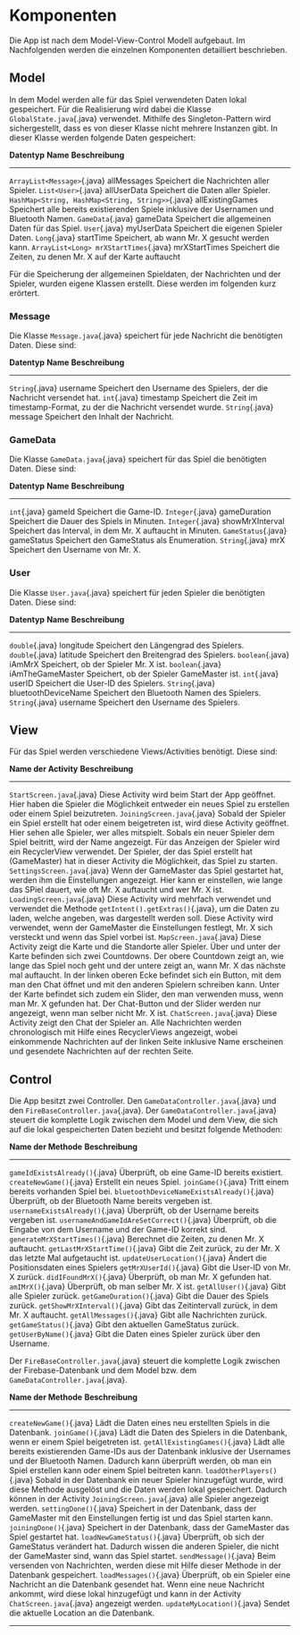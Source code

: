 # Komponenten

Die App ist nach dem Model-View-Control Modell aufgebaut. Im
Nachfolgenden werden die einzelnen Komponenten detailliert beschrieben.

Model
-----

In dem Model werden alle für das Spiel verwendeten Daten lokal
gespeichert. Für die Realisierung wird dabei die Klasse
`GlobalState.java`{.java} verwendet. Mithilfe des Singleton-Pattern wird
sichergestellt, dass es von dieser Klasse nicht mehrere Instanzen gibt.
In dieser Klasse werden folgende Daten gespeichert:

  **Datentyp**                                        **Name**           **Beschreibung**
  --------------------------------------------------- ------------------ ------------------------------------------------------------------------------------------
  `ArrayList<Message>`{.java}                         allMessages        Speichert die Nachrichten aller Spieler.
  `List<User>`{.java}                                 allUserData        Speichert die Daten aller Spieler.
  `HashMap<String, HashMap<String, String>>`{.java}   allExistingGames   Speichert alle bereits existierenden Spiele inklusive der Usernamen und Bluetooth Namen.
  `GameData`{.java}                                   gameData           Speichert die allgemeinen Daten für das Spiel.
  `User`{.java}                                       myUserData         Speichert die eigenen Spieler Daten.
  `Long`{.java}                                       startTime          Speichert, ab wann Mr. X gesucht werden kann.
  `ArrayList<Long> mrXStartTimes`{.java}              mrXStartTimes      Speichert die Zeiten, zu denen Mr. X auf der Karte auftaucht

Für die Speicherung der allgemeinen Spieldaten, der Nachrichten und der
Spieler, wurden eigene Klassen erstellt. Diese werden im folgenden kurz
erörtert.

### Message

Die Klasse `Message.java`{.java} speichert für jede Nachricht die
benötigten Daten. Diese sind:

  **Datentyp**      **Name**    **Beschreibung**
  ----------------- ----------- -------------------------------------------------------------------------------
  `String`{.java}   username    Speichert den Username des Spielers, der die Nachricht versendet hat.
  `int`{.java}      timestamp   Speichert die Zeit im timestamp-Format, zu der die Nachricht versendet wurde.
  `String`{.java}   message     Speichert den Inhalt der Nachricht.

### GameData

Die Klasse `GameData.java`{.java} speichert für das Spiel die benötigten
Daten. Diese sind:

  **Datentyp**          **Name**          **Beschreibung**
  --------------------- ----------------- ------------------------------------------------------------
  `int`{.java}          gameId            Speichert die Game-ID.
  `Integer`{.java}      gameDuration      Speichert die Dauer des Spiels in Minuten.
  `Integer`{.java}      showMrXInterval   Speichert das Interval, in dem Mr. X auftaucht in Minuten.
  `GameStatus`{.java}   gameStatus        Speichert den GameStatus als Enumeration.
  `String`{.java}       mrX               Speichert den Username von Mr. X.

### User

Die Klasse `User.java`{.java} speichert für jeden Spieler die benötigten
Daten. Diese sind:

  **Datentyp**       **Name**              **Beschreibung**
  ------------------ --------------------- ---------------------------------------------
  `double`{.java}    longitude             Speichert den Längengrad des Spielers.
  `double`{.java}    latitude              Speichert den Breitengrad des Spielers.
  `boolean`{.java}   iAmMrX                Speichert, ob der Spieler Mr. X ist.
  `boolean`{.java}   iAmTheGameMaster      Speichert, ob der Spieler GameMaster ist.
  `int`{.java}       userID                Speichert die User-ID des Spielers.
  `String`{.java}    bluetoothDeviceName   Speichert den Bluetooth Namen des Spielers.
  `String`{.java}    username              Speichert den Username des Spielers.

View
----

Für das Spiel werden verschiedene Views/Activities benötigt. Diese sind:

  **Name der Activity**          **Beschreibung**
  ------------------------------ ----------------------------------------------------------------------------------------------------------------------------------------------------------------------------------------------------------------------------------------------------------------------------------------------------------------------------------------------------------------------------------------------------------------------------------------------------------------------------------------------------------------------------------------------------------------------------
  `StartScreen.java`{.java}      Diese Activity wird beim Start der App geöffnet. Hier haben die Spieler die Möglichkeit entweder ein neues Spiel zu erstellen oder einem Spiel beizutreten.
  `JoiningScreen.java`{.java}    Sobald der Spieler ein Spiel erstellt hat oder einem beigetreten ist, wird diese Activity geöffnet. Hier sehen alle Spieler, wer alles mitspielt. Sobals ein neuer Spieler dem Spiel beitritt, wird der Name angezeigt. Für das Anzeigen der Spieler wird ein RecyclerView verwendet. Der Spieler, der das Spiel erstellt hat (GameMaster) hat in dieser Activity die Möglichkeit, das Spiel zu starten.
  `SettingsScreen.java`{.java}   Wenn der GameMaster das Spiel gestartet hat, werden ihm die Einstellungen angezeigt. Hier kann er einstellen, wie lange das SPiel dauert, wie oft Mr. X auftaucht und wer Mr. X ist.
  `LoadingScreen.java`{.java}    Diese Activity wird mehrfach verwendet und verwendet die Methode `getIntent().getExtras()`{.java}, um die Daten zu laden, welche angeben, was dargestellt werden soll. Diese Activity wird verwendet, wenn der GameMaster die Einstellungen festlegt, Mr. X sich versteckt und wenn das Spiel vorbei ist.
  `MapScreen.java`{.java}        Diese Activity zeigt die Karte und die Standorte aller Spieler. Über und unter der Karte befinden sich zwei Countdowns. Der obere Countdown zeigt an, wie lange das Spiel noch geht und der untere zeigt an, wann Mr. X das nächste mal auftaucht. In der linken oberen Ecke befindet sich ein Button, mit dem man den Chat öffnet und mit den anderen Spielern schreiben kann. Unter der Karte befindet sich zudem ein Slider, den man verwenden muss, wenn man Mr. X gefunden hat. Der Chat-Button und der Slider werden nur angezeigt, wenn man selber nicht Mr. X ist.
  `ChatScreen.java`{.java}       Diese Activity zeigt den Chat der Spieler an. Alle Nachrichten werden chronologisch mit Hilfe eines RecyclerViews angezeigt, wobei einkommende Nachrichten auf der linken Seite inklusive Name erscheinen und gesendete Nachrichten auf der rechten Seite.

Control
-------

Die App besitzt zwei Controller. Den `GameDataController.java`{.java}
und den `FireBaseController.java`{.java}. Der
`GameDataController.java`{.java} steuert die komplette Logik zwischen
dem Model und dem View, die sich auf die lokal gespeicherten Daten
bezieht und besitzt folgende Methoden:

  **Name der Methode**                          **Beschreibung**
  --------------------------------------------- --------------------------------------------------------------------------
  `gameIdExistsAlready()`{.java}                Überprüft, ob eine Game-ID bereits existiert.
  `createNewGame()`{.java}                      Erstellt ein neues Spiel.
  `joinGame()`{.java}                           Tritt einem bereits vorhanden Spiel bei.
  `bluetoothDeviceNameExistsAlready()`{.java}   Überprüft, ob der Bluetooth Name bereits vergeben ist.
  `usernameExistsAlready()`{.java}              Überprüft, ob der Username bereits vergeben ist.
  `usernameAndGameIdAreSetCorrect()`{.java}     Überprüft, ob die Eingabe von dem Username und der Game-ID korrekt sind.
  `generateMrXStartTimes()`{.java}              Berechnet die Zeiten, zu denen Mr. X auftaucht.
  `getLastMrXStartTime()`{.java}                Gibt die Zeit zurück, zu der Mr. X das letzte Mal aufgetaucht ist.
  `updateUserLocation()`{.java}                 Ändert die Positionsdaten eines Spielers
  `getMrXUserId()`{.java}                       Gibt die User-ID von Mr. X zurück.
  `didIFoundMrX()`{.java}                       Überprüft, ob man Mr. X gefunden hat.
  `amIMrX()`{.java}                             Überprüft, ob man selber Mr. X ist.
  `getAllUser()`{.java}                         Gibt alle Spieler zurück.
  `getGameDuration()`{.java}                    Gibt die Dauer des Spiels zurück.
  `getShowMrXInterval()`{.java}                 Gibt das Zeitintervall zurück, in dem Mr. X auftaucht.
  `getAllMessages()`{.java}                     Gibt alle Nachrichten zurück.
  `getGameStatus()`{.java}                      Gibt den aktuellen GameStatus zurück.
  `getUserByName()`{.java}                      Gibt die Daten eines Spieler zurück über den Username.

Der `FireBaseController.java`{.java} steuert die komplette Logik
zwischen der Firebase-Datenbank und dem Model bzw. dem
`GameDataController.java`{.java}.

  **Name der Methode**             **Beschreibung**
  -------------------------------- -----------------------------------------------------------------------------------------------------------------------------------------------------------------------------------------------------------------------------
  `createNewGame()`{.java}         Lädt die Daten eines neu erstellten Spiels in die Datenbank.
  `joinGame()`{.java}              Lädt die Daten des Spielers in die Datenbank, wenn er einem Spiel beigetreten ist.
  `getAllExistingGames()`{.java}   Lädt alle bereits existierenden Game-IDs aus der Datenbank inklusive der Usernames und der Bluetooth Namen. Dadurch kann überprüft werden, ob man ein Spiel erstellen kann oder einem Spiel beitreten kann.
  `loadOtherPlayers()`{.java}      Sobald in der Datenbank ein neuer Spieler hinzugefügt wurde, wird diese Methode ausgelöst und die Daten werden lokal gespeichert. Dadurch können in der Activity `JoiningScreen.java`{.java} alle Spieler angezeigt werden.
  `settingDone()`{.java}           Speichert in der Datenbank, dass der GameMaster mit den Einstellungen fertig ist und das Spiel starten kann.
  `joiningDone()`{.java}           Speichert in der Datenbank, dass der GameMaster das Spiel gestartet hat.
  `loadNewGameStatus()`{.java}     Überprüft, ob sich der GameStatus verändert hat. Dadurch wissen die anderen Spieler, die nicht der GameMaster sind, wann das Spiel startet.
  `sendMessage()`{.java}           Beim versenden von Nachrichten, werden diese mit Hilfe dieser Methode in der Datenbank gespeichert.
  `loadMessages()`{.java}          Überprüft, ob ein Spieler eine Nachricht an die Datenbank gesendet hat. Wenn eine neue Nachricht ankommt, wird diese lokal hinzugefügt und kann in der Activity `ChatScreen.java`{.java} angezeigt werden.
  `updateMyLocation()`{.java}      Sendet die aktuelle Location an die Datenbank.

---
<CommentService />
